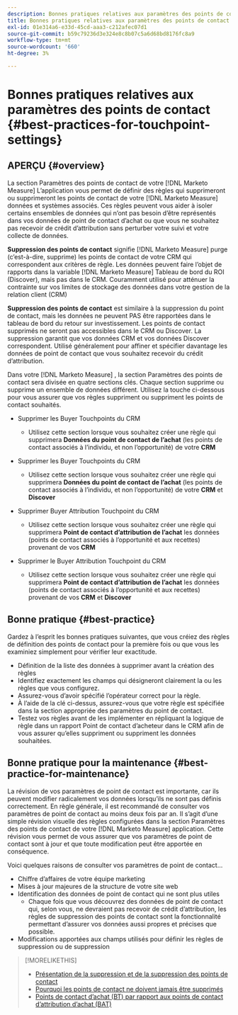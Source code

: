 ```yaml
---
description: Bonnes pratiques relatives aux paramètres des points de contact - [!DNL Marketo Measure] - Documentation du produit
title: Bonnes pratiques relatives aux paramètres des points de contact
exl-id: 01e314a6-e33d-45cd-aaa3-c212afec07d1
source-git-commit: b59c79236d3e324e8c8b07c5a6d68bd8176fc8a9
workflow-type: tm+mt
source-wordcount: '660'
ht-degree: 3%

---
```


# Bonnes pratiques relatives aux paramètres des points de contact {#best-practices-for-touchpoint-settings}

## APERÇU {#overview}

La section Paramètres des points de contact de votre [!DNL Marketo Measure] L’application vous permet de définir des règles qui supprimeront ou supprimeront les points de contact de votre [!DNL Marketo Measure] données et systèmes associés. Ces règles peuvent vous aider à isoler certains ensembles de données qui n’ont pas besoin d’être représentés dans vos données de point de contact d’achat ou que vous ne souhaitez pas recevoir de crédit d’attribution sans perturber votre suivi et votre collecte de données.

**Suppression des points de contact** signifie [!DNL Marketo Measure] purge (c’est-à-dire, supprime) les points de contact de votre CRM qui correspondent aux critères de règle. Les données peuvent faire l’objet de rapports dans la variable [!DNL Marketo Measure] Tableau de bord du ROI (Discover), mais pas dans le CRM. Couramment utilisé pour atténuer la contrainte sur vos limites de stockage des données dans votre gestion de la relation client (CRM)

**Suppression des points de contact** est similaire à la suppression du point de contact, mais les données ne peuvent PAS être rapportées dans le tableau de bord du retour sur investissement. Les points de contact supprimés ne seront pas accessibles dans le CRM ou Discover. La suppression garantit que vos données CRM et vos données Discover correspondent. Utilisé généralement pour affiner et spécifier davantage les données de point de contact que vous souhaitez recevoir du crédit d’attribution.

Dans votre [!DNL Marketo Measure] , la section Paramètres des points de contact sera divisée en quatre sections clés. Chaque section supprime ou supprime un ensemble de données différent. Utilisez la touche ci-dessous pour vous assurer que vos règles suppriment ou suppriment les points de contact souhaités.

* Supprimer les Buyer Touchpoints du CRM
   * Utilisez cette section lorsque vous souhaitez créer une règle qui supprimera **Données du point de contact de l’achat** (les points de contact associés à l’individu, et non l’opportunité) de votre **CRM**
* Supprimer les Buyer Touchpoints du CRM
   * Utilisez cette section lorsque vous souhaitez créer une règle qui supprimera **Données du point de contact de l’achat** (les points de contact associés à l’individu, et non l’opportunité) de votre **CRM** et **Discover**
* Supprimer Buyer Attribution Touchpoint du CRM
   * Utilisez cette section lorsque vous souhaitez créer une règle qui supprimera **Point de contact d’attribution de l’achat** les données (points de contact associés à l’opportunité et aux recettes) provenant de vos **CRM**
* Supprimer le Buyer Attribution Touchpoint du CRM

   * Utilisez cette section lorsque vous souhaitez créer une règle qui supprimera **Point de contact d’attribution de l’achat** les données (points de contact associés à l’opportunité et aux recettes) provenant de vos **CRM** et **Discover**

## Bonne pratique {#best-practice}

Gardez à l’esprit les bonnes pratiques suivantes, que vous créiez des règles de définition des points de contact pour la première fois ou que vous les examiniez simplement pour vérifier leur exactitude.

* Définition de la liste des données à supprimer avant la création des règles
* Identifiez exactement les champs qui désigneront clairement la ou les règles que vous configurez.
* Assurez-vous d’avoir spécifié l’opérateur correct pour la règle.
* À l’aide de la clé ci-dessus, assurez-vous que votre règle est spécifiée dans la section appropriée des paramètres du point de contact.
* Testez vos règles avant de les implémenter en répliquant la logique de règle dans un rapport Point de contact d’acheteur dans le CRM afin de vous assurer qu’elles suppriment ou suppriment les données souhaitées.

## Bonne pratique pour la maintenance {#best-practice-for-maintenance}

La révision de vos paramètres de point de contact est importante, car ils peuvent modifier radicalement vos données lorsqu’ils ne sont pas définis correctement. En règle générale, il est recommandé de consulter vos paramètres de point de contact au moins deux fois par an. Il s’agit d’une simple révision visuelle des règles configurées dans la section Paramètres des points de contact de votre [!DNL Marketo Measure] application. Cette révision vous permet de vous assurer que vos paramètres de point de contact sont à jour et que toute modification peut être apportée en conséquence.

Voici quelques raisons de consulter vos paramètres de point de contact...

* Chiffre d’affaires de votre équipe marketing
* Mises à jour majeures de la structure de votre site web
* Identification des données de point de contact qui ne sont plus utiles
   * Chaque fois que vous découvrez des données de point de contact qui, selon vous, ne devraient pas recevoir de crédit d’attribution, les règles de suppression des points de contact sont la fonctionnalité permettant d’assurer vos données aussi propres et précises que possible.
* Modifications apportées aux champs utilisés pour définir les règles de suppression ou de suppression

>[!MORELIKETHIS]
>
>* [Présentation de la suppression et de la suppression des points de contact](/help/advanced-marketo-measure-features/touchpoint-settings/touchpoint-removal-and-touchpoint-suppression.md)
>* [Pourquoi les points de contact ne doivent jamais être supprimés](/help/advanced-marketo-measure-features/touchpoint-settings/why-you-should-never-delete-touchpoints.md)
>* [Points de contact d’achat (BT) par rapport aux points de contact d’attribution d’achat (BAT)](/help/configuration-and-setup/getting-started-with-marketo-measure/difference-between-buyer-touchpoints-and-buyer-attribution-touchpoints.md)


